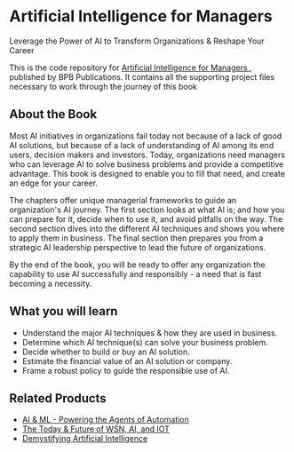 # Artificial Intelligence for Managers

Leverage the Power of AI to Transform Organizations & Reshape Your Career

This is the code repository for [Artificial Intelligence for Managers
](https://bpbonline.com/products/artificial-intelligence-for-managers?_pos=1&_sid=c65179e54&_ss=r), published by BPB Publications. It contains all the supporting project files necessary to work through the journey of this book

## About the Book
Most AI initiatives in organizations fail today not because of a lack of good AI solutions, but because of a lack of understanding of AI among its end users, decision makers and investors. Today, organizations need managers who can leverage AI to solve business problems and provide a competitive advantage. This book is designed to enable you to fill that need, and create an edge for your career.

The chapters offer unique managerial frameworks to guide an organization's AI journey. The first section looks at what AI is; and how you can prepare for it, decide when to use it, and avoid pitfalls on the way. The second section dives into the different AI techniques and shows you where to apply them in business. The final section then prepares you from a strategic AI leadership perspective to lead the future of organizations.

By the end of the book, you will be ready to offer any organization the capability to use AI successfully and responsibly - a need that is fast becoming a necessity.

## What you will learn
* Understand the major AI techniques & how they are used in business.
* Determine which AI technique(s) can solve your business problem.
* Decide whether to build or buy an AI solution. 
* Estimate the financial value of an AI solution or company.
* Frame a robust policy to guide the responsible use of AI.

## Related Products

* [AI & ML - Powering the Agents of Automation](https://bpbonline.com/products/automated-machine-learning-artificial-intelligence-book?_pos=20&_sid=dcb448ec0&_ss=r)
* [The Today & Future of WSN, AI, and IOT](https://bpbonline.com/products/wsn-book-ai-and-iot?_pos=22&_sid=dcb448ec0&_ss=r)
* [Demystifying Artificial Intelligence](https://bpbonline.com/products/demystifying-artificial-intelligence?_pos=2&_sid=dcb448ec0&_ss=r)
